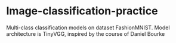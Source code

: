 # Image-classification-practice
Multi-class classification models on dataset FashionMNIST. Model architecture is TinyVGG, inspired by the course of Daniel Bourke
